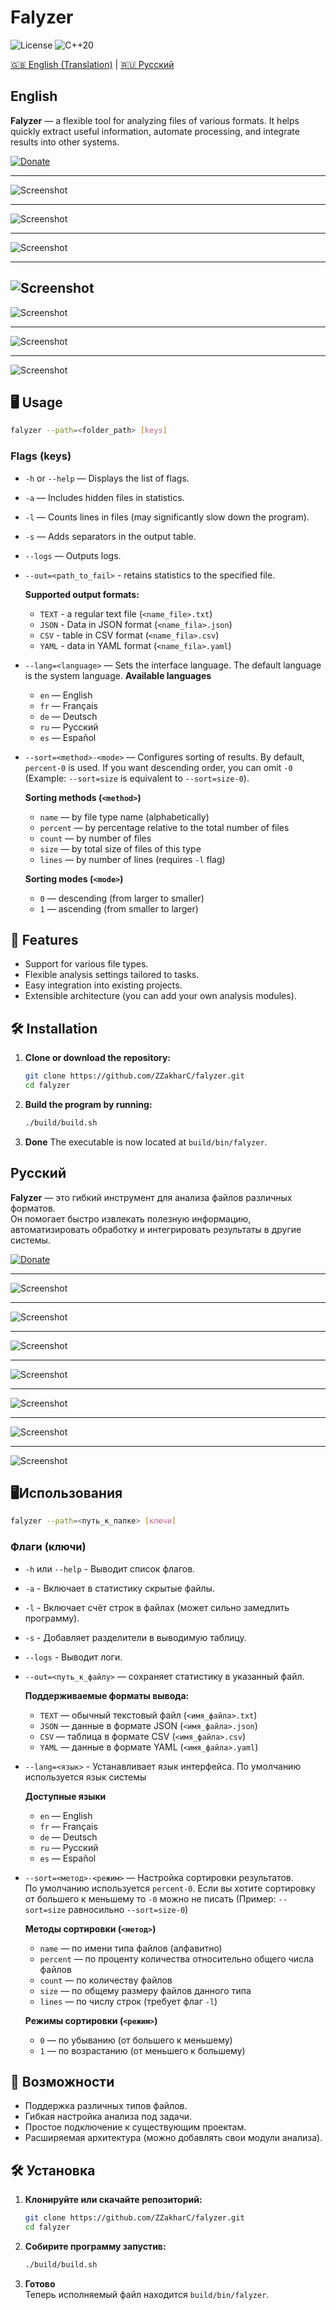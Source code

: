 # Falyzer 

![License](https://img.shields.io/badge/License-GPLv3-green)
![C++20](https://img.shields.io/badge/C++-20-red)

[🇬🇧 English (Translation)](#english) | [🇷🇺 Русский](#русский)


## English

**Falyzer** — a flexible tool for analyzing files of various formats.
It helps quickly extract useful information, automate processing, and integrate results into other systems.

[![Donate](https://img.shields.io/badge/Donate-Support%20Project-007BFF?style=for-the-badge)](https://pay.cloudtips.ru/p/204a4487)

---

![Screenshot](screenshot/a1.png "Screenshot")

---

![Screenshot](screenshot/a2.png "Screenshot")

---

![Screenshot](screenshot/a3.png "Screenshot")

---

![Screenshot](screenshot/a4.png "Screenshot")
---

![Screenshot](screenshot/a5.png "Screenshot")

---

![Screenshot](screenshot/a6.png "Screenshot")

---

![Screenshot](screenshot/a7.png "Screenshot")


## 🖥️ Usage

```bash
falyzer --path=<folder_path> [keys]
```

### Flags (keys)

- `-h` or `--help` — Displays the list of flags.
- `-a` — Includes hidden files in statistics.
- `-l` — Counts lines in files (may significantly slow down the program).
- `-s` — Adds separators in the output table.
- `--logs` — Outputs logs.
- `--out=<path_to_fail>` - retains statistics to the specified file. 

  **Supported output formats:** 
  - `TEXT` - a regular text file (`<name_file>.txt`) 
  - `JSON` - Data in JSON format (`<name_fila>.json`) 
  - `CSV` - table in CSV format (`<name_fila>.csv`) 
  - `YAML` - data in YAML format (`<name_fila>.yaml`)

- `--lang=<language>` — Sets the interface language. The default language is the system language.
  **Available languages**
  - `en` — English
  - `fr` — Français
  - `de` — Deutsch
  - `ru` — Русский
  - `es` — Español

- `--sort=<method>-<mode>` — Configures sorting of results.
  By default, `percent-0` is used. If you want descending order, you can omit `-0` (Example: `--sort=size` is equivalent to `--sort=size-0`).
  
  **Sorting methods (`<method>`)**
  - `name`    — by file type name (alphabetically)
  - `percent` — by percentage relative to the total number of files
  - `count`   — by number of files
  - `size`    — by total size of files of this type
  - `lines`   — by number of lines (requires `-l` flag)

  **Sorting modes (`<mode>`)**

  - `0` — descending (from larger to smaller)
  - `1` — ascending (from smaller to larger)


## 🚀 Features

- Support for various file types.
- Flexible analysis settings tailored to tasks.
- Easy integration into existing projects.
- Extensible architecture (you can add your own analysis modules).


## 🛠 Installation

1. **Clone or download the repository:**

   ```bash
   git clone https://github.com/ZZakharC/falyzer.git
   cd falyzer
   ```
2. **Build the program by running:**

   ```bash
   ./build/build.sh
   ```
3. **Done**
   The executable is now located at `build/bin/falyzer`.
   


## Русский

**Falyzer** — это гибкий инструмент для анализа файлов различных форматов.  
Он помогает быстро извлекать полезную информацию, автоматизировать обработку и интегрировать результаты в другие системы.

[![Donate](https://img.shields.io/badge/Donate-Поддержать%20проект-007BFF?style=for-the-badge)](https://pay.cloudtips.ru/p/204a4487)

---

![Screenshot](screenshot/a1ru.png "Screenshot")

---

![Screenshot](screenshot/a2.png "Screenshot")

---

![Screenshot](screenshot/a3.png "Screenshot")

---

![Screenshot](screenshot/a4.png "Screenshot")

---

![Screenshot](screenshot/a5.png "Screenshot")

---

![Screenshot](screenshot/a6.png "Screenshot")

---

![Screenshot](screenshot/a7.png "Screenshot")



## 🖥️Использования
```bash
falyzer --path=<путь_к_папке> [ключи]
```

### Флаги (ключи)
- `-h` или `--help` - Выводит список флагов.
- `-a` - Включает в статистику скрытые файлы.
- `-l` - Включает счёт строк в файлах (может сильно замедлить программу).
- `-s` - Добавляет разделители в выводимую таблицу.
- `--logs` - Выводит логи.
- `--out=<путь_к_файлу>` — сохраняет статистику в указанный файл.

  **Поддерживаемые форматы вывода:**
  - `TEXT` — обычный текстовый файл (`<имя_файла>.txt`)
  - `JSON` — данные в формате JSON (`<имя_файла>.json`)
  - `CSV` — таблица в формате CSV (`<имя_файла>.csv`)
  - `YAML` — данные в формате YAML (`<имя_файла>.yaml`)

- `--lang=<язык>` - Устанавливает язык интерфейса. По умолчанию используется язык системы

  **Доступные языки**
  - `en` — English  
  - `fr` — Français  
  - `de` — Deutsch  
  - `ru` — Русский  
  - `es` — Español  

- `--sort=<метод>-<режим>` — Настройка сортировки результатов.  
  По умолчанию используется `percent-0`. Если вы хотите сортировку от большего к меньшему то `-0` можно не писать (Пример: `--sort=size` равносильно `--sort=size-0`)  

  **Методы сортировки (`<метод>`)**
    - `name`    — по имени типа файлов (алфавитно)  
    - `percent` — по проценту количества относительно общего числа файлов  
    - `count`   — по количеству файлов  
    - `size`    — по общему размеру файлов данного типа  
    - `lines`   — по числу строк (требует флаг `-l`)  

  **Режимы сортировки (`<режим>`)**
    - `0`       — по убыванию (от большего к меньшему)  
    - `1`       — по возрастанию (от меньшего к большему)  



## 🚀 Возможности
- Поддержка различных типов файлов.
- Гибкая настройка анализа под задачи.
- Простое подключение к существующим проектам.
- Расширяемая архитектура (можно добавлять свои модули анализа).



## 🛠 Установка
1. **Клонируйте или скачайте репозиторий:**
    ```bash
    git clone https://github.com/ZZakharC/falyzer.git
    cd falyzer
2. **Собирите программу запустив:**
    ```bash
    ./build/build.sh
3. **Готово**  
  Теперь исполняемый файл находится `build/bin/falyzer`.
  